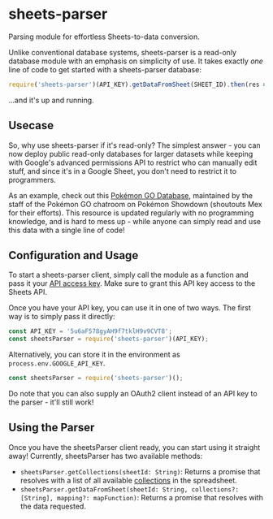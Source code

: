 # sheets-parser
Parsing module for effortless Sheets-to-data conversion.

Unlike conventional database systems, sheets-parser is a read-only database module with an emphasis on simplicity of use. It takes exactly _one_ line of code to get started with a sheets-parser database:
```js
require('sheets-parser')(API_KEY).getDataFromSheet(SHEET_ID).then(res => console.log(res));
```
...and it's up and running.

## Usecase

So, why use sheets-parser if it's read-only? The simplest answer - you can now deploy public read-only databases for larger datasets while keeping with Google's advanced permissions API to restrict who can manually edit stuff, and since it's in a Google Sheet, you don't need to restrict it to programmers.

As an example, check out this [Pokémon GO Database](https://docs.google.com/spreadsheets/d/1cSm11AfVmMrRIAxDzzCc_G7mFjtIYY0rXRRweZEyEyo/edit#gid=668259038), maintained by the staff of the Pokémon GO chatroom on Pokémon Showdown (shoutouts Mex for their efforts). This resource is updated regularly with no programming knowledge, and is hard to mess up - while anyone can simply read and use this data with a single line of code!

## Configuration and Usage

To start a sheets-parser client, simply call the module as a function and pass it your [API access key](https://console.cloud.google.com/home/dashboard). Make sure to grant this API key access to the Sheets API.

Once you have your API key, you can use it in one of two ways. The first way is to simply pass it directly:
```js
const API_KEY = '5u6aF578gyAH9f7tklH9v9CVT8';
const sheetsParser = require('sheets-parser')(API_KEY);
```

Alternatively, you can store it in the environment as `process.env.GOOGLE_API_KEY`.
```js
const sheetsParser = require('sheets-parser')();
```

Do note that you can also supply an OAuth2 client instead of an API key to the parser - it'll still work!

## Using the Parser

Once you have the sheetsParser client ready, you can start using it straight away! Currently, sheetsParser has two available methods:

* `sheetsParser.getCollections(sheetId: String)`: Returns a promise that resolves with a list of all available [collections](#collections) in the spreadsheet.
* `sheetsParser.getDataFromSheet(sheetId: String, collections?: [String], mapping?: mapFunction)`: Returns a promise that resolves with the data requested.
